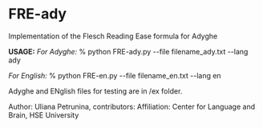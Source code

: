 # FRE-ady
Implementation of the Flesch Reading Ease formula for Adyghe

**USAGE:**
_For Adyghe:_
% python FRE-ady.py --file filename_ady.txt --lang ady  

_For English:_
% python FRE-en.py --file filename_en.txt --lang en

Adyghe and ENglish files for testing are in /ex folder.

Author: Uliana Petrunina, contributors: 
Affiliation: Center for Language and Brain, HSE University
